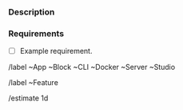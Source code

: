 ### Description

<!-- Add a textual description of the missing functionality. -->
<!-- Please add screenshots if relevant. 🙂  -->

### Requirements

<!-- A checklist overview of what needs to be done to complete the feature -->

- [ ] Example requirement.

<!--
If relevant, add an example API request and response.

**Request**

```http
PUT /api HTTP/1.1
Content-Type: application/json

{

}
```

**Response**

```http
HTTP/1.1 200 OK
Content-Type: application/json

{

}
```
-->

<!-- Remove the labels that don’t apply. -->

/label ~App ~Block ~CLI ~Docker ~Server ~Studio

/label ~Feature

/estimate 1d
